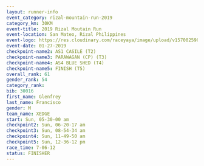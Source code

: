 ```yaml
---
layout: runner-info 
event_category: rizal-mountain-run-2019 
category_km: 30KM 
event-title: 2019 Rizal Moutain Run 
event-location: San Mateo, Rizal Philippines 
event-logo: https://res.cloudinary.com/raceyaya/image/upload/v1570025909/logo/rizal-mountain_gkfete.jpg 
event-date: 01-27-2019 
checkpoint-name2: AS1 CASILE (T2) 
checkpoint-name3: PARAWAGAN (CP) (T3) 
checkpoint-name4: AS4 BLUE SHED (T4) 
checkpoint-name5: FINISH (T5) 
overall_rank: 61
gender_rank: 54
category_rank: 
bib: 30016
first_name: Glenfrey
last_name: Francisco
gender: M
team_name: XEDGE
start: Sun, 05-30-00 am
checkpoint2: Sun, 06-20-17 am
checkpoint3: Sun, 08-54-34 am
checkpoint4: Sun, 11-49-50 am
checkpoint5: Sun, 12-36-12 pm
race_time: 7-06-12
status: FINISHER
---
```

